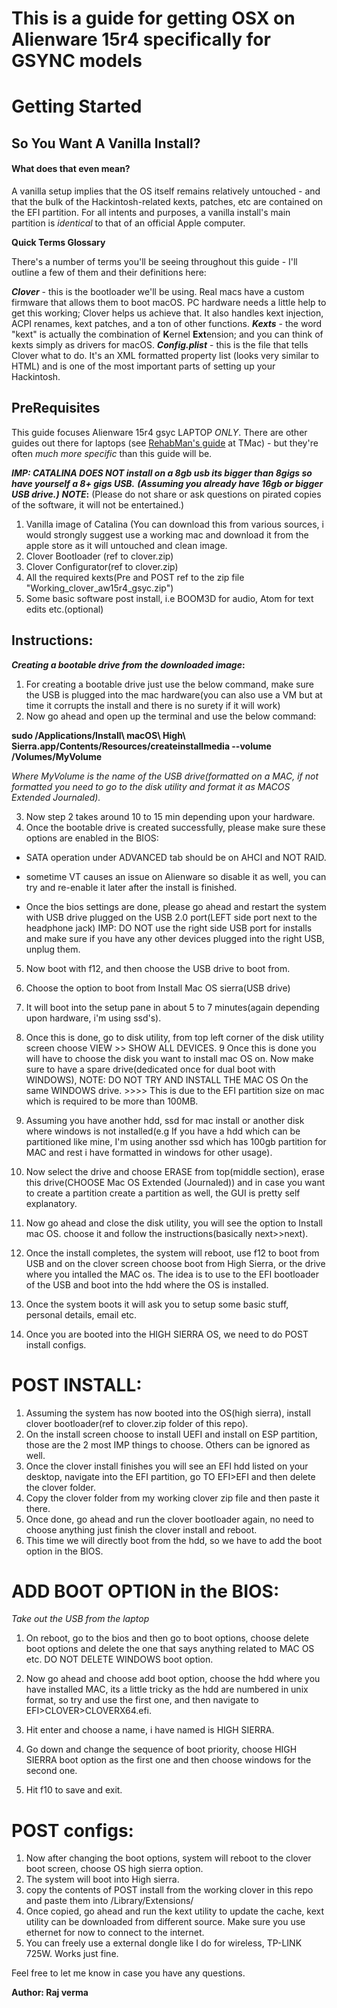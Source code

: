 # This is a guide for getting OSX on Alienware 15r4 specifically for GSYNC models

# Getting Started

## So You Want A Vanilla Install?

#### What does that even mean?

A vanilla setup implies that the OS itself remains relatively untouched - and that the bulk of the Hackintosh-related kexts, patches, etc are contained on the EFI partition. For all intents and purposes, a vanilla install's main partition is _identical_ to that of an official Apple computer.

**Quick Terms Glossary**

There's a number of terms you'll be seeing throughout this guide - I'll outline a few of them and their definitions here:

**_Clover_** - this is the bootloader we'll be using.  Real macs have a custom firmware that allows them to boot macOS.  PC hardware needs a little help to get this working; Clover helps us achieve that.  It also handles kext injection, ACPI renames, kext patches, and a ton of other functions.
**_Kexts_** - the word "kext" is actually the combination of **K**ernel **Ext**ension; and you can think of kexts simply as drivers for macOS.
**_Config.plist_** - this is the file that tells Clover what to do.  It's an XML formatted property list \(looks very similar to HTML\) and is one of the most important parts of setting up your Hackintosh.


## PreRequisites

This guide focuses Alienware 15r4 gsyc LAPTOP _ONLY_. There are other guides out there for laptops \(see [RehabMan's guide](https://www.tonymacx86.com/threads/guide-booting-the-os-x-installer-on-laptops-with-clover.148093/) at TMac\) - but they're often _much more specific_ than this guide will be.

**_IMP: CATALINA DOES NOT install on a 8gb usb its bigger than 8gigs so have yourself a 8+ gigs USB._**
**_(Assuming you already have 16gb or bigger USB drive.)_**
**_NOTE_:** (Please do not share or ask questions on pirated copies of the software, it will not be entertained.)

1. Vanilla image of Catalina (You can download this from various sources, i would strongly suggest use a working mac and download it from
the apple store as it will untouched and clean image.
2. Clover Bootloader (ref to clover.zip)
3. Clover Configurator(ref to clover.zip)
4. All the required kexts(Pre and POST ref to the zip file "Working_clover_aw15r4_gsyc.zip")
5. Some basic software post install, i.e BOOM3D for audio, Atom for text edits etc.(optional)


## **Instructions:**

**_Creating a bootable drive from the downloaded image_:**

1. For creating a bootable drive just use the below command, make sure the USB is plugged into the mac hardware(you can also use a VM but at time it corrupts the install and there is no surety if it will work)
2. Now go ahead and open up the terminal and use the below command:

**sudo /Applications/Install\ macOS\ High\ Sierra.app/Contents/Resources/createinstallmedia --volume /Volumes/MyVolume**

_Where MyVolume is the name of the USB drive(formatted on a MAC, if not formatted you need to go to the disk utility and format it as MACOS Extended Journaled)._

3. Now step 2 takes around 10 to 15 min depending upon your hardware.
4. Once the bootable drive is created successfully, please make sure these options are enabled in the BIOS:

  - SATA operation under ADVANCED tab should be on AHCI and NOT RAID.
  - sometime VT causes an issue on Alienware so disable it as well, you can try and re-enable it later after the install is         finished.

  - Once the bios settings are done, please go ahead and restart the system with USB drive plugged on the USB 2.0 port(LEFT  side  port next to the headphone jack) IMP: DO NOT use the right side USB port for installs and make sure if you have any other devices plugged into the right USB, unplug them.

5. Now boot with f12, and then choose the USB drive to boot from.
6. Choose the option to boot from Install Mac OS sierra(USB drive)
7. It will boot into the setup pane in about 5 to 7 minutes(again depending upon hardware, i'm using ssd's).
8. Once this is done, go to disk utility, from top left corner of the disk utility screen choose VIEW >> SHOW ALL DEVICES.
9 Once this is done you will have to choose the disk you want to install mac OS on. Now make sure to have a spare drive(dedicated once for dual boot with WINDOWS), NOTE: DO NOT TRY AND INSTALL THE MAC OS On the same WINDOWS drive. >>>> This is due to the EFI partition size on mac which is required to be more than 100MB.
10. Assuming you have another hdd, ssd for mac install or another disk where windows is not installed(e.g If you have a hdd which can be partitioned like mine, I'm using another ssd which has 100gb partition for MAC and rest i have formatted in windows for other usage).
11. Now select the drive and choose ERASE from top(middle section), erase this drive(CHOOSE Mac OS Extended (Journaled)) and in case you want to create a partition create a partition as well, the GUI is pretty self explanatory.
12. Now go ahead and close the disk utility, you will see the option to Install mac OS. choose it and follow the instructions(basically next>>next).
13. Once the install completes, the system will reboot, use f12 to boot from USB and on the clover screen choose boot from High Sierra, or the drive where you intalled the MAC os. The idea is to use to the EFI bootloader of the USB and boot into the hdd where the OS is installed.

14. Once the system boots it will ask you to setup some basic stuff, personal details, email etc.
15. Once you are booted into the HIGH SIERRA OS, we need to do POST install configs.


POST INSTALL:
============

1. Assuming the system has now booted into the OS(high sierra), install clover bootloader(ref to clover.zip folder of this repo).
2. On the install screen choose to install UEFI and install on ESP partition, those are the 2 most IMP things to choose. Others can be ignored as well.
3. Once the clover install finishes you will see an EFI hdd listed on your desktop, navigate into the EFI partition, go TO EFI>EFI and then delete the clover folder.
4. Copy the clover folder from my working clover zip file and then paste it there.
5. Once done, go ahead and run the clover bootloader again, no need to choose anything just finish the clover install and reboot.
6. This time we will directly boot from the hdd, so we have to add the boot option in the BIOS.

ADD BOOT OPTION in the BIOS:
===========================

_Take out the USB from the laptop_

1. On reboot, go to the bios and then go to boot options, choose delete boot options and delete the one that says anything related to MAC OS etc. DO NOT DELETE WINDOWS boot option.

2. Now go ahead and choose add boot option, choose the hdd where you have installed MAC, its a little tricky as the hdd are numbered in unix format, so try and use the first one, and then navigate to EFI>CLOVER>CLOVERX64.efi.
3. Hit enter and choose a name, i have named is HIGH SIERRA.
4. Go down and change the sequence of boot priority, choose HIGH SIERRA boot option as the first one and then choose windows for the second one.
5. Hit f10 to save and exit.


POST configs:
============

1. Now after changing the boot options, system will reboot to the clover boot screen, choose OS high sierra option.
2. The system will boot into High sierra.
3. copy the contents of POST install from the working clover in this repo and paste them into /Library/Extensions/
4. Once copied, go ahead and run the kext utility to update the cache, kext utility can be downloaded from different source. Make sure you use ethernet for now to connect to the internet.
5. You can freely use a external dongle like I do for wireless, TP-LINK 725W. Works just fine.


Feel free to let me know in case you have any questions.

**Author: Raj verma**
